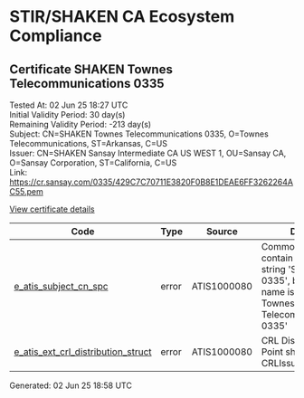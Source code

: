 # STIR/SHAKEN CA Ecosystem Compliance

## Certificate SHAKEN Townes Telecommunications 0335

Tested At: 02 Jun 25 18:27 UTC\
Initial Validity Period: 30 day(s)\
Remaining Validity Period: -213 day(s)\
Subject: CN=SHAKEN Townes Telecommunications 0335, O=Townes Telecommunications, ST=Arkansas, C=US\
Issuer: CN=SHAKEN Sansay Intermediate CA US WEST 1, OU=Sansay CA, O=Sansay Corporation, ST=California, C=US\
Link: https://cr.sansay.com/0335/429C7C70711E3820F0B8E1DEAE6FF3262264AC55.pem

[View certificate details](https://x509.io/?cert=MIIC2TCCAn6gAwIBAgIUQpx8cHEeOCDwuOHerm%2FzJiJkrFUwCgYIKoZIzj0EAwIwgYUxCzAJBgNVBAYTAlVTMRMwEQYDVQQIDApDYWxpZm9ybmlhMRswGQYDVQQKDBJTYW5zYXkgQ29ycG9yYXRpb24xEjAQBgNVBAsMCVNhbnNheSBDQTEwMC4GA1UEAwwnU0hBS0VOIFNhbnNheSBJbnRlcm1lZGlhdGUgQ0EgVVMgV0VTVCAxMB4XDTI0MTAwMjAxMDMyMloXDTI0MTEwMTAxMDMyMlowdDELMAkGA1UEBhMCVVMxETAPBgNVBAgMCEFya2Fuc2FzMSIwIAYDVQQKDBlUb3duZXMgVGVsZWNvbW11bmljYXRpb25zMS4wLAYDVQQDDCVTSEFLRU4gVG93bmVzIFRlbGVjb21tdW5pY2F0aW9ucyAwMzM1MFkwEwYHKoZIzj0CAQYIKoZIzj0DAQcDQgAEYXVnEgYLhWPJo%2FIOw8lOzCrdltVQ3vmve1v%2FTEEYztE2imyHviafJ2xW8GYiknJRiPdo%2F5yPIONhZ0llyw3hkqOB2zCB2DAWBggrBgEFBQcBGgQKMAigBhYEMDMzNTAXBgNVHSAEEDAOMAwGCmCGSAGG%2FwkBAQQwHQYDVR0OBBYEFI6bCas9ZHnLGLN7q9eGBDkW7gifMB8GA1UdIwQYMBaAFKzTk%2FVDQ8wKvkVYFxN9knzcwwFGMEcGA1UdHwRAMD4wPKA6oDiGNmh0dHBzOi8vYXV0aGVudGljYXRlLWFwaS5pY29uZWN0aXYuY29tL2Rvd25sb2FkL3YxL2NybDAMBgNVHRMBAf8EAjAAMA4GA1UdDwEB%2FwQEAwIHgDAKBggqhkjOPQQDAgNJADBGAiEAv8bUE4kOiZQYi0MHUm23Da81O2WAs331YmjX1REvIT4CIQDM4AkmTDtTW9DB74%2FmD9nKl9h3NlFCAdrA4VCRfw7new%3D%3D)

| Code | Type | Source | Details |
|------|------|--------|---------|
| [e_atis_subject_cn_spc](../../ISSUES/e_atis_subject_cn_spc/README.md) | error | ATIS1000080 | Common name shall contain the text string 'SHAKEN 0335', but common name is 'SHAKEN Townes Telecommunications 0335' |
| [e_atis_ext_crl_distribution_struct](../../ISSUES/e_atis_ext_crl_distribution_struct/README.md) | error | ATIS1000080 | CRL Distribution Point shall contain a CRLIssuer field |


Generated: 02 Jun 25 18:58 UTC